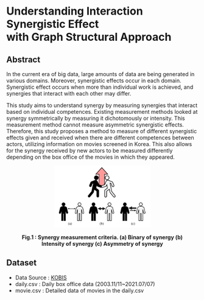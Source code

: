 # Understanding Interaction Synergistic Effect <br> with Graph Structural Approach
## Abstract
In the current era of big data, large amounts of data are being generated in various domains.
Moreover, synergistic effects occur in each domain.
Synergistic effect occurs when more than individual work is achieved, and synergies that interact with each other may differ.

This study aims to understand synergy by measuring synergies that interact based on individual competences.
Existing measurement methods looked at synergy symmetrically by measuring it dichotomously or intensity.
This measurement method cannot measure asymmetric synergistic effects.
Therefore, this study proposes a method to measure of different synergistic effects given and received when there are different competences between actors, utilizing information on movies screened in Korea.
This also allows for the synergy received by new actors to be measured differently depending on the box office of the movies in which they appeared.


<figure>
  <p align="center">
    <img src="figure1.png" alt="Trulli" style="width:60%">
    <figcaption align = "center"><b>Fig.1 : Synergy measurement criteria. (a) Binary of synergy (b) Intensity of synergy (c) Asymmetry of synergy</b></figcaption>
  </p>
</figure>

## Dataset
- Data Source : [KOBIS](https://www.kobis.or.kr)
- daily.csv : Daily box office data (2003.11/11~2021.07/07)
- movie.csv : Detailed data of movies in the daily.csv
